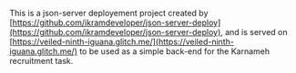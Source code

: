 This is a json-server deployement project created by [https://github.com/ikramdeveloper/json-server-deploy](https://github.com/ikramdeveloper/json-server-deploy), and is served on [https://veiled-ninth-iguana.glitch.me/](https://veiled-ninth-iguana.glitch.me/) to be used as a simple back-end for the Karnameh recruitment task. 
